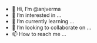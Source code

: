 - 👋 Hi, I’m @anjverma
- 👀 I’m interested in ...
- 🌱 I’m currently learning ...
- 💞️ I’m looking to collaborate on ...
- 📫 How to reach me ...

<!---
anjverma/anjverma is a ✨ special ✨ repository because its `README.md` (this file) appears on your GitHub profile.
You can click the Preview link to take a look at your changes.
Devops --->
